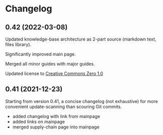 # Changelog

## 0.42 (2022-03-08)

Updated knowledge-base architecture as 2-part source (markdown text, files library).

Significantly improved main page.

Merged all minor guides with major guides.

Updated license to [Creative Commons Zero 1.0](http://creativecommons.org/publicdomain/zero/1.0/)

## 0.41 (2021-12-23)

Starting from version 0.41, a concise changelog (not exhaustive) for more convenient update-scanning than scouring Git commits.

* added changelog with link from mainpage
* added links on mainpage
* merged supply-chain page into mainpage
